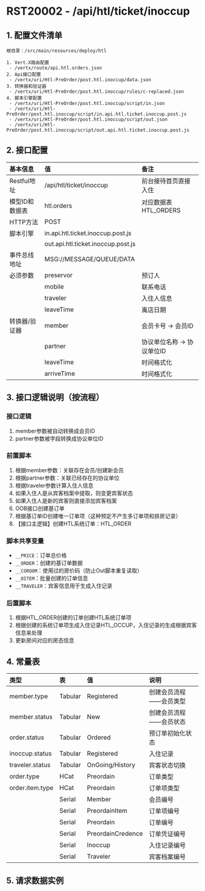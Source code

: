 # RST20002 - /api/htl/ticket/inoccup

## 1. 配置文件清单

```
根目录：/src/main/resources/deploy/htl

1. Vert.X路由配置
 - /vertx/route/api.htl.orders.json
2. Api接口配置
 - /vertx/uri/Htl-PreOrder/post.htl.inoccup/data.json
3. 转换器和验证器
 - /vertx/uri/Htl-PreOrder/post.htl.inoccup/rules/c-replaced.json
4. 脚本引擎配置
 - /vertx/uri/Htl-PreOrder/post.htl.inoccup/script/in.json
 - /vertx/uri/Htl-PreOrder/post.htl.inoccup/script/in.api.htl.ticket.inoccup.post.js
 - /vertx/uri/Htl-PreOrder/post.htl.inoccup/script/out.json
 - /vertx/uri/Htl-PreOrder/post.htl.inoccup/script/out.api.htl.ticket.inoccup.post.js
```

## 2. 接口配置

| 基本信息 | 值 | 备注 |
| :--- | :--- | :--- |
| Restful地址 | /api/htl/ticket/inoccup | 前台接待首页直接入住 |
| 模型ID和数据表 | htl.orders | 对应数据表HTL\_ORDERS |
| HTTP方法 | POST |  |
| 脚本引擎 | in.api.htl.ticket.inoccup.post.js |  |
|  | out.api.htl.ticket.inoccup.post.js |  |
| 事件总线地址 | MSG://MESSAGE/QUEUE/DATA |  |
| 必须参数 | preservor | 预订人 |
|  | mobile | 联系电话 |
|  | traveler | 入住人信息 |
|  | leaveTime | 离店日期 |
| 转换器/验证器 | member | 会员卡号 -&gt; 会员ID |
|  | partner | 协议单位名称 -&gt; 协议单位ID |
|  | leaveTime | 时间格式化 |
|  | arriveTime | 时间格式化 |

## 3. 接口逻辑说明（按流程）

### 接口逻辑

1. member参数被自动转换成会员ID
2. partner参数被字段转换成协议单位ID

### 前置脚本

1. 根据member参数：关联存在会员/创建新会员
2. 根据partner参数：关联已经存在的协议单位
3. 根据traveler参数计算入住人信息
4. 如果入住人是从宾客档案中提取，则变更宾客状态
5. 如果入住人是新的宾客则直接添加宾客档案
6. OOB接口创建基订单
7. 根据基订单ID创建唯一订单项（这种预定不产生多订单项和排房记录）
8. 【接口主逻辑】创建HTL系统订单：HTL\_ORDER

### 脚本共享变量

* `__PRICE`：订单总价格
* `__ORDER`：创建的基订单数据
* `__COROOM`：使用过的房价码（防止Out脚本重复读取）
* `__OITEM`：批量创建的订单信息
* `__TRAVELER`：宾客信息用于生成入住记录

### 后置脚本

1. 根据HTL\_ORDER创建的订单创建HTL系统订单项
2. 根据创建的系统订单项生成入住记录HTL\_OCCUP，入住记录的生成根据宾客信息来处理
3. 更新房间对应的房态信息

## 4. 常量表

| 类型 | 表 | 值 | 说明 |
| :--- | :--- | :--- | :--- |
| member.type | Tabular | Registered | 创建会员流程——会员类型 |
| member.status | Tabular | New | 创建会员流程——会员状态 |
| order.status | Tabular | Ordered | 预订单初始化状态 |
| inoccup.status | Tabular | Registered | 入住记录 |
| traveler.status | Tabular | OnGoing/History | 宾客状态切换 |
| order.type | HCat | Preordain | 订单类型 |
| order.item.type | HCat | Preordain | 订单项类型 |
|  | Serial | Member | 会员编号 |
|  | Serial | PreordainItem | 订单项编号 |
|  | Serial | Preordain | 订单编号 |
|  | Serial | PreordainCredence | 订单凭证编号 |
|  | Serial | Inoccup | 入住记录编号 |
|  | Serial | Traveler | 宾客档案编号 |

## 5. 请求数据实例



